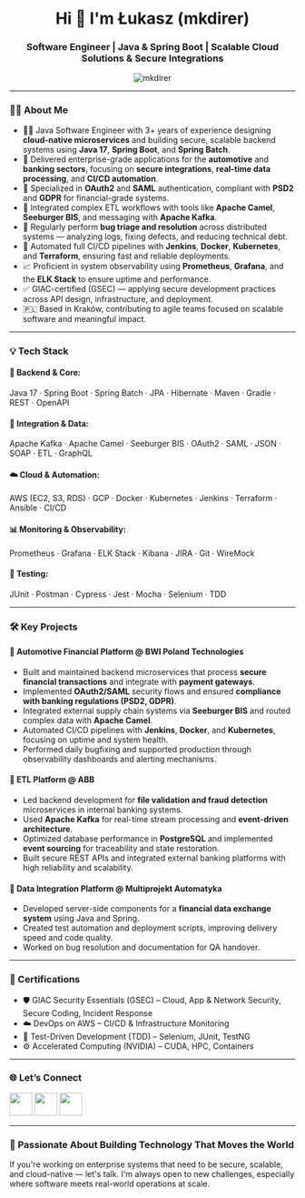 <h1 align="center">Hi 👋 I'm Łukasz (mkdirer)</h1>
<h3 align="center">Software Engineer | Java & Spring Boot | Scalable Cloud Solutions & Secure Integrations</h3>

<p align="center">
  <img src="https://komarev.com/ghpvc/?username=mkdirer&label=Profile%20views&color=0e75b6&style=flat" alt="mkdirer" />
</p>

---

### 👨‍💻 About Me

- 👨‍💻 Java Software Engineer with 3+ years of experience designing **cloud-native microservices** and building secure, scalable backend systems using **Java 17**, **Spring Boot**, and **Spring Batch**.
- 🚚 Delivered enterprise-grade applications for the **automotive** and **banking sectors**, focusing on **secure integrations**, **real-time data processing**, and **CI/CD automation**.
- 🔐 Specialized in **OAuth2** and **SAML** authentication, compliant with **PSD2** and **GDPR** for financial-grade systems.
- 🧩 Integrated complex ETL workflows with tools like **Apache Camel**, **Seeburger BIS**, and messaging with **Apache Kafka**.
- 🐞 Regularly perform **bug triage and resolution** across distributed systems — analyzing logs, fixing defects, and reducing technical debt.
- 🚀 Automated full CI/CD pipelines with **Jenkins**, **Docker**, **Kubernetes**, and **Terraform**, ensuring fast and reliable deployments.
- 📈 Proficient in system observability using **Prometheus**, **Grafana**, and the **ELK Stack** to ensure uptime and performance.
- ✅ GIAC-certified (GSEC) — applying secure development practices across API design, infrastructure, and deployment.
- 🇵🇱 Based in Kraków, contributing to agile teams focused on scalable software and meaningful impact.

---

### 💡 Tech Stack

#### 🧱 Backend & Core:
Java 17 · Spring Boot · Spring Batch · JPA · Hibernate · Maven · Gradle · REST · OpenAPI

#### 🧩 Integration & Data:
Apache Kafka · Apache Camel · Seeburger BIS · OAuth2 · SAML · JSON · SOAP · ETL · GraphQL

#### ☁️ Cloud & Automation:
AWS (EC2, S3, RDS) · GCP · Docker · Kubernetes · Jenkins · Terraform · Ansible · CI/CD

#### 📊 Monitoring & Observability:
Prometheus · Grafana · ELK Stack · Kibana · JIRA · Git · WireMock

#### 🧪 Testing:
JUnit · Postman · Cypress · Jest · Mocha · Selenium · TDD

---

### 🛠️ Key Projects

#### 🚗 Automotive Financial Platform @ BWI Poland Technologies
- Built and maintained backend microservices that process **secure financial transactions** and integrate with **payment gateways**.
- Implemented **OAuth2/SAML** security flows and ensured **compliance with banking regulations (PSD2, GDPR)**.
- Integrated external supply chain systems via **Seeburger BIS** and routed complex data with **Apache Camel**.
- Automated CI/CD pipelines with **Jenkins**, **Docker**, and **Kubernetes**, focusing on uptime and system health.
- Performed daily bugfixing and supported production through observability dashboards and alerting mechanisms.

#### 🏦 ETL Platform @ ABB
- Led backend development for **file validation and fraud detection** microservices in internal banking systems.
- Used **Apache Kafka** for real-time stream processing and **event-driven architecture**.
- Optimized database performance in **PostgreSQL** and implemented **event sourcing** for traceability and state restoration.
- Built secure REST APIs and integrated external banking platforms with high reliability and scalability.

#### 🔄 Data Integration Platform @ Multiprojekt Automatyka
- Developed server-side components for a **financial data exchange system** using Java and Spring.
- Created test automation and deployment scripts, improving delivery speed and code quality.
- Worked on bug resolution and documentation for QA handover.

---

### 📜 Certifications

- 🛡️ GIAC Security Essentials (GSEC) – Cloud, App & Network Security, Secure Coding, Incident Response
- ☁️ DevOps on AWS – CI/CD & Infrastructure Monitoring
- 🧪 Test-Driven Development (TDD) – Selenium, JUnit, TestNG
- ⚙️ Accelerated Computing (NVIDIA) – CUDA, HPC, Containers

---

### 🌐 Let’s Connect

<p align="left">
  <a href="https://www.linkedin.com/in/lukewa/" target="blank"><img src="https://img.icons8.com/color/48/linkedin.png" width="40" height="40" /></a>
  <a href="https://stackoverflow.com/users/18136457/mkdirer" target="blank"><img src="https://img.icons8.com/ios/48/FA5252/stackoverflow.png" width="40" height="40" /></a>
  <a href="https://www.hackerrank.com/wajdalukasz55" target="blank"><img src="https://img.icons8.com/ios-filled/48/00C292/hackerrank.png" width="40" height="40" /></a>
</p>

---

### 🚀 Passionate About Building Technology That Moves the World

If you're working on enterprise systems that need to be secure, scalable, and cloud-native — let's talk. I'm always open to new challenges, especially where software meets real-world operations at scale.
